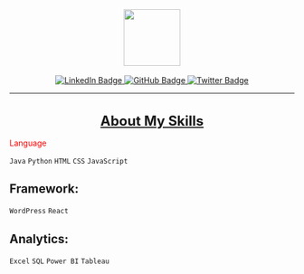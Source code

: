 <div id="header" align="center">
  <img src="https://media.giphy.com/media/M9gbBd9nbDrOTu1Mqx/giphy.gif" width="100"/>
</div><br>
<div id="badges" align="center">
  <a href="https://www.linkedin.com/in/iayansarkar/">
    <img src="https://img.shields.io/badge/LinkedIn-orange?style=for-the-badge&logo=linkedin&logoColor=white" alt="LinkedIn Badge"/>
  </a>
  <a href="https://github.com/iayansarkar">
    <img src="https://img.shields.io/badge/GitHub-green?style=for-the-badge&logo=github&logoColor=white" alt="GitHub Badge"/>
  </a>
  <a href="https://twitter.com/iayansarkar">
    <img src="https://img.shields.io/badge/Twitter-yellow?style=for-the-badge&logo=twitter&logoColor=white" alt="Twitter Badge"/>
  </a>
</div>

---

<div align="center">

<h1 style="font-size: 24px; text-decoration: underline;">About My Skills</h1>

</div>

<span style="color: red;">Language</span>

<code>Java</code> <code>Python</code> <code>HTML</code> <code>CSS</code> <code>JavaScript</code>

## Framework:
<code>WordPress</code> <code>React</code>

## Analytics:
<code>Excel</code> <code>SQL</code> <code>Power BI</code> <code>Tableau</code>



